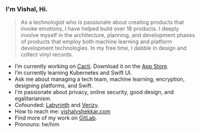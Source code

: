 ### I'm Vishal, Hi.

> As a technologist who is passionate about creating products that invoke emotions, I have helped build over 18 products. I deeply involve myself in the architecture, planning, and development phases of products that employ both machine learning and platform development technologies. In my free time, I dabble in design and collect vinyl records.

- I’m currently working on [Cacti](https://cacti.ai). Download it on the [App Store](https://apps.apple.com/app/id1503660093).
- I’m currently learning Kubernetes and Swift UI.
- Ask me about managing a tech team, machine learning, encryption, designing platforms, and Swift.
- I'm passionate about privacy, online security, good design, and egalitarianism.
- Cofounded: [Labyrinth](https://labyrinth.ai) and [Verizy](https://verizy.ai).
- How to reach me: [vishalvshekkar.com](https://vishalvshekkar.com)
- Find more of my work on [GitLab](https://gitlab.com/vishalvshekkar).
- Pronouns: he/him
